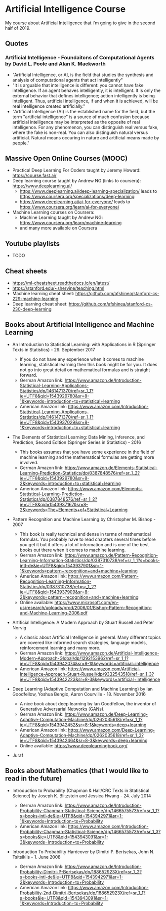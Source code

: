 # Artificial Intelligence Course

My course about Artificial Intelligence that I'm going to give in the second half of 2019.



## Quotes

### Artificial Intelligence - Foundaitons of Computational Agents by David L. Poole and Alan K. Mackworth

- "Artificial Intelligence, or AI, is the field that studies the synthesis and analysis of computational agents that act intelligently"
- "It is arguable that intelligence is different: you cannot have fake intelligence. If an agent behaves intelligently, it is intelligent. It is only the external behavior that defines intelligence; action intelligently is being intelligent. Thus, artificial intelligence, if and when it is achieved, will be real intelligence created artificially."
- "Artificial Intelligence (AI) is the established name for the field, but the term "artificial intelligence" is a source of much confusion because artificial intelligence may be interpreted as the opposite of real intelligence. For any phenomenon, you can distinguish real versus fake, where the fake is non-real. You can also distinguish natural versus artificial. Natural means occuring in nature and artificial means made by people."



## Massive Open Online Courses (MOOC)

* Practical Deep Learning For Coders taught by Jeremy Howard: https://course.fast.ai/
* Deep learning course taught by Andrew NG (links to coursera): https://www.deeplearning.ai/
	* https://www.deeplearning.ai/deep-learning-specialization/ leads to https://www.coursera.org/specializations/deep-learning
	* https://www.deeplearning.ai/ai-for-everyone/ leads to https://www.coursera.org/learn/ai-for-everyone/
* Machine Learning courses on Coursera:
	* Machine Learning taught by Andrew NG: https://www.coursera.org/learn/machine-learning
	* and many more available on Coursera

## Youtube playlists

* TODO

## Cheat sheets

* https://ml-cheatsheet.readthedocs.io/en/latest/
* https://stanford.edu/~shervine/teaching.html
* Machine learning cheat sheet: https://github.com/afshinea/stanford-cs-229-machine-learning
* Deep learning cheat sheet: https://github.com/afshinea/stanford-cs-230-deep-learning


## Books about Artificial Intelligence and Machine Learning

* An Introduction to Statistical Learning: with Applications in R (Springer Texts in Statistics) - 29. September 2017
	* If you do not have any experience when it comes to machine learning, statistical learning then this book might be for you. It does not go into great detail on mathematical formulas and is straight forward.
	* German Amazon link: https://www.amazon.de/Introduction-Statistical-Learning-Applications-Statistics/dp/1461471370/ref=sr_1_1?ie=UTF8&qid=1543929780&sr=8-1&keywords=introduction+to+statistical+learning
	* American Amazon link: https://www.amazon.com/Introduction-Statistical-Learning-Applications-Statistics/dp/1461471370/ref=sr_1_1?ie=UTF8&qid=1543937029&sr=8-1&keywords=introduction+to+statistical+learning

* The Elements of Statistical Learning: Data Mining, Inference, and Prediction, Second Edition (Springer Series in Statistics) - 2016
	* This books assumes that you have some experience in the field of machine learning and the mathematical formulas are getting more involved.
	* German Amazon link: https://www.amazon.de/Elements-Statistical-Learning-Prediction-Statistics/dp/0387848576/ref=sr_1_2?ie=UTF8&qid=1543929780&sr=8-2&keywords=introduction+to+statistical+learning
	* American Amazon link: https://www.amazon.com/Elements-Statistical-Learning-Prediction-Statistics/dp/0387848576/ref=sr_1_2?ie=UTF8&qid=1543937167&sr=8-2&keywords=The+Elements+of+Statistical+Learning

* Pattern Recognition and Machine Learning by Christopher M. Bishop - 2007
	* This book is really technical and dense in terms of mathematical formulas. You probably have to read chapters several times before you get it but it offers a lot of information and is one of the best books out there when it comes to machine learning.
	* German Amazon link: https://www.amazon.de/Pattern-Recognition-Learning-Information-Statistics/dp/0387310738/ref=sr_1_1?s=books-intl-de&ie=UTF8&qid=1543937901&sr=1-1&keywords=pattern+recognition+and+machine+learning
	* American Amazon link: https://www.amazon.com/Pattern-Recognition-Learning-Information-Statistics/dp/0387310738/ref=sr_1_2?ie=UTF8&qid=1543937909&sr=8-2&keywords=pattern+recognition+and+machine+learning
	* Online available: https://www.microsoft.com/en-us/research/uploads/prod/2006/01/Bishop-Pattern-Recognition-and-Machine-Learning-2006.pdf

* Artificial Intelligence: A Modern Approach by Stuart Russell and Peter Norvig
	* A classic about Artificial Intelligence in general. Many different topics are covered like informed search strategies, language models, reinforcement learning and many more.
	* German Amazon link: https://www.amazon.de/Artificial-Intelligence-Modern-Approach-Global/dp/1292153962/ref=sr_1_1?ie=UTF8&qid=1543942074&sr=8-1&keywords=artificial+intelligence
	* American Amazon link: https://www.amazon.com/Artificial-Intelligence-Approach-Stuart-Russell/dp/9332543518/ref=sr_1_3?ie=UTF8&qid=1543942223&sr=8-3&keywords=artificial+intelligence

* Deep Learning (Adaptive Computation and Machine Learning) by Ian Goodfellow, Yoshua Bengio, Aaron Courville - 18. November 2016
	* A nice book about deep learning by Ian Goodfellow, the inventor of Generative Adversarial Networks (GANs).
	* German Amazon link: https://www.amazon.de/Deep-Learning-Adaptive-Computation-Machine/dp/0262035618/ref=sr_1_1?ie=UTF8&qid=1543942452&sr=8-1&keywords=deep+learning
	* American Amazon link: https://www.amazon.com/Deep-Learning-Adaptive-Computation-Machine/dp/0262035618/ref=sr_1_3?ie=UTF8&qid=1543942464&sr=8-3&keywords=deep+learning
	* Online available: https://www.deeplearningbook.org/

* Juraf	


## Books about Mathematics (that I would like to read in the future)


* Introduction to Probability (Chapman & Hall/CRC Texts in Statistical Science) by Joseph K. Blitzstein and Jessica Hwang - 24. July 2014
	* German Amazon link: https://www.amazon.de/Introduction-Probability-Chapman-Statistical-Science/dp/1466575573/ref=sr_1_1?s=books-intl-de&ie=UTF8&qid=1543942971&sr=1-1&keywords=Introduction+to+Probability
	* American Amazon link: https://www.amazon.com/Introduction-Probability-Chapman-Statistical-Science/dp/1466575573/ref=sr_1_3?s=books&ie=UTF8&qid=1543943091&sr=1-3&keywords=Introduction+to+Probability

* Introduction To Probability Hardcover by Dimitri P. Bertsekas, John N. Tsitsiklis - 1. June 2008	
	* German Amazon link: https://www.amazon.de/Introduction-Probability-Dimitri-P-Bertsekas/dp/188652923X/ref=sr_1_2?s=books-intl-de&ie=UTF8&qid=1543942971&sr=1-2&keywords=Introduction+to+Probability
	* American Amazon link: https://www.amazon.com/Introduction-Probability-2nd-Dimitri-Bertsekas/dp/188652923X/ref=sr_1_1?s=books&ie=UTF8&qid=1543943091&sr=1-1&keywords=Introduction+to+Probability



